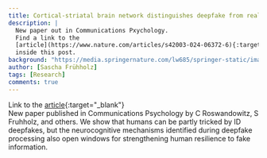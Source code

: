 ```yaml
---
title: Cortical-striatal brain network distinguishes deepfake from real speaker identity
description: |
  New paper out in Communications Pxychology.
  Find a link to the
  [article](https://www.nature.com/articles/s42003-024-06372-6){:target="_blank"}
  inside this post.
background: "https://media.springernature.com/lw685/springer-static/image/art%3A10.1038%2Fs42003-024-06372-6/MediaObjects/42003_2024_6372_Fig2_HTML.png?as=webp"
author: [Sascha Frühholz]
tags: [Research]
comments: true
---
```


Link to the
[article](https://www.nature.com/articles/s42003-024-06372-6){:target="_blank"}
<br />
New paper published in Communications Psychology
by C Roswandowitz, S Fruhholz, and others. We show that humans can be partly tricked by ID deepfakes, but the neurocognitive mechanisms identified during deepfake processing also open windows for strengthening human resilience to fake information.
